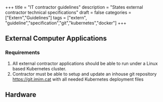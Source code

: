 +++
title = "IT contractor guidelines"
description = "States external contractor technical specifications"
draft = false
categories = ["Extern","Guidelines"]
tags = ["extern", "guideline","specification","git","kubernetes","docker"]
+++

## External Computer Applications

### Requirements

1. All external contractor applications should be able to run under a Linux based Kubernetes cluster.
2. Contractor must be able to setup and update an inhouse git repository https://git.imim.cat with all needed Kubernetes deployment files

## Hardware
